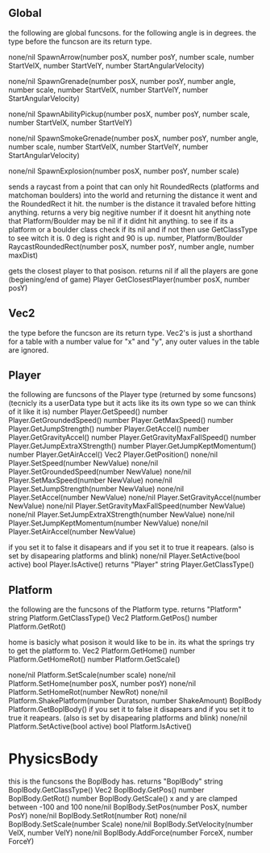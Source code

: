 ## Global
the following are global funcsons.
for the following angle is in degrees.
the type before the funcson are its return type.

none/nil SpawnArrow(number posX, number posY, number scale, number StartVelX, number StartVelY, number StartAngularVelocity)

none/nil SpawnGrenade(number posX, number posY, number angle, number scale, number StartVelX, number StartVelY, number StartAngularVelocity)

none/nil SpawnAbilityPickup(number posX, number posY, number scale, number StartVelX, number StartVelY)

none/nil SpawnSmokeGrenade(number posX, number posY, number angle, number scale, number StartVelX, number StartVelY, number StartAngularVelocity)

none/nil SpawnExplosion(number posX, number posY, number scale)

sends a raycast from a point that can only hit RoundedRects (platforms and matchoman boulders) into the world and returning the distance it went and the RoundedRect it hit.
the number is the distance it travaled before hitting anything. returns a very big negitive number if it doesnt hit anything
note that Platform/Boulder may be nil if it didnt hit anything.
to see if its a platform or a boulder class check if its nil and if not then use GetClassType to see witch it is.
0 deg is right and 90 is up.
number, Platform/Boulder RaycastRoundedRect(number posX, number posY, number angle, number maxDist)

gets the closest player to that posison. returns nil if all the players are gone (begiening/end of game)
Player GetClosestPlayer(number posX, number posY)

## Vec2
the type before the funcson are its return type. Vec2's is just a shorthand for a table with a number value for "x" and "y", any outer values in the table are ignored.

## Player
the following are funcsons of the Player type (returned by some funcsons) (tecnicly its a userData type but it acts like its its own type so we can think of it like it is)
number Player.GetSpeed()
number Player.GetGroundedSpeed()
number Player.GetMaxSpeed()
number Player.GetJumpStrength()
number Player.GetAccel()
number Player.GetGravityAccel()
number Player.GetGravityMaxFallSpeed()
number Player.GetJumpExtraXStrength()
number Player.GetJumpKeptMomentum()
number Player.GetAirAccel()
Vec2 Player.GetPosition()
none/nil Player.SetSpeed(number NewValue)
none/nil Player.SetGroundedSpeed(number NewValue)
none/nil Player.SetMaxSpeed(number NewValue)
none/nil Player.SetJumpStrength(number NewValue)
none/nil Player.SetAccel(number NewValue)
none/nil Player.SetGravityAccel(number NewValue)
none/nil Player.SetGravityMaxFallSpeed(number NewValue)
none/nil Player.SetJumpExtraXStrength(number NewValue)
none/nil Player.SetJumpKeptMomentum(number NewValue)
none/nil Player.SetAirAccel(number NewValue)

if you set it to false it disapears and if you set it to true it reapears. (also is set by disapearing platforms and blink)
none/nil Player.SetActive(bool active)
bool Player.IsActive()
returns "Player"
string Player.GetClassType()

## Platform
the following are the funcsons of the Platform type.
returns "Platform"
string Platform.GetClassType()
Vec2 Platform.GetPos()
number Platform.GetRot()

home is basicly what posison it would like to be in. its what the springs try to get the platform to.
Vec2 Platform.GetHome()
number Platform.GetHomeRot()
number Platform.GetScale()

none/nil Platform.SetScale(number scale)
none/nil Platform.SetHome(number posX, number posY)
none/nil Platform.SetHomeRot(number NewRot)
none/nil Platform.ShakePlatform(number Duratson, number ShakeAmount)
BoplBody Platform.GetBoplBody()
if you set it to false it disapears and if you set it to true it reapears. (also is set by disapearing platforms and blink)
none/nil Platform.SetActive(bool active)
bool Platform.IsActive()

# PhysicsBody
this is the funcsons the BoplBody has.
returns "BoplBody"
string BoplBody.GetClassType()
Vec2 BoplBody.GetPos()
number BoplBody.GetRot()
number BoplBody.GetScale()
x and y are clamped between -100 and 100
none/nil BoplBody.SetPos(number PosX, number PosY)
none/nil BoplBody.SetRot(number Rot)
none/nil BoplBody.SetScale(number Scale)
none/nil BoplBody.SetVelocity(number VelX, number VelY)
none/nil BoplBody.AddForce(number ForceX, number ForceY)
